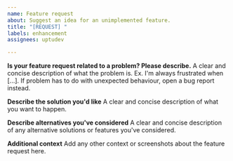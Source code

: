 ```yaml
---
name: Feature request
about: Suggest an idea for an unimplemented feature.
title: "[REQUEST] "
labels: enhancement
assignees: uptudev

---
```


**Is your feature request related to a problem? Please describe.**
A clear and concise description of what the problem is. Ex. I'm always frustrated when [...]. If problem has to do with unexpected behaviour, open a bug report instead.

**Describe the solution you'd like**
A clear and concise description of what you want to happen.

**Describe alternatives you've considered**
A clear and concise description of any alternative solutions or features you've considered.

**Additional context**
Add any other context or screenshots about the feature request here.
